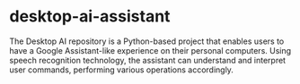 # desktop-ai-assistant
The Desktop AI repository is a Python-based project that enables users to have a Google Assistant-like experience on their personal computers. Using speech recognition technology, the assistant can understand and interpret user commands, performing various operations accordingly.
